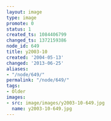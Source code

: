 ```yaml
---
layout: image
type: image
promote: 0
status: 1
created_ts: 1084406799
changed_ts: 1372159386
node_id: 649
title: y2003-10
created: '2004-05-13'
changed: '2013-06-25'
aliases:
- "/node/649/"
permalink: "/node/649/"
tags:
- Older
images:
- src: image/images/y2003-10-649.jpg
  name: y2003-10-649.jpg
---
```


